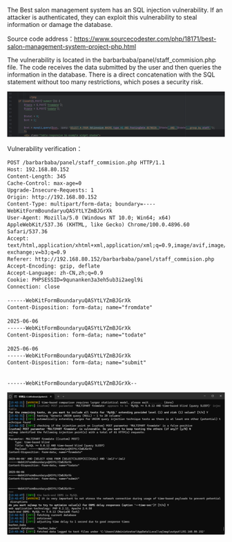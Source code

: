 



The Best salon management system has an SQL injection vulnerability. If an attacker is authenticated, they can exploit this vulnerability to steal information or damage the database.





Source code address：https://www.sourcecodester.com/php/18171/best-salon-management-system-project-php.html



The vulnerability is located in the barbarbaba/panel/staff_commision.php file. The code receives the data submitted by the user and then queries the information in the database. There is a direct concatenation with the SQL statement without too many restrictions, which poses a security risk.

![image-20250621121345435](images/image-20250621121345435.png)





Vulnerability verification：

```
POST /barbarbaba/panel/staff_commision.php HTTP/1.1
Host: 192.168.80.152
Content-Length: 345
Cache-Control: max-age=0
Upgrade-Insecure-Requests: 1
Origin: http://192.168.80.152
Content-Type: multipart/form-data; boundary=----WebKitFormBoundaryuQASYtLYZmBJGrXk
User-Agent: Mozilla/5.0 (Windows NT 10.0; Win64; x64) AppleWebKit/537.36 (KHTML, like Gecko) Chrome/100.0.4896.60 Safari/537.36
Accept: text/html,application/xhtml+xml,application/xml;q=0.9,image/avif,image/webp,image/apng,*/*;q=0.8,application/signed-exchange;v=b3;q=0.9
Referer: http://192.168.80.152/barbarbaba/panel/staff_commision.php
Accept-Encoding: gzip, deflate
Accept-Language: zh-CN,zh;q=0.9
Cookie: PHPSESSID=9qunanken3a3eh5ub3i2aegl9i
Connection: close

------WebKitFormBoundaryuQASYtLYZmBJGrXk
Content-Disposition: form-data; name="fromdate"

2025-06-06
------WebKitFormBoundaryuQASYtLYZmBJGrXk
Content-Disposition: form-data; name="todate"

2025-06-06
------WebKitFormBoundaryuQASYtLYZmBJGrXk
Content-Disposition: form-data; name="submit"


------WebKitFormBoundaryuQASYtLYZmBJGrXk--

```

 ![image-20250621121307699](images/image-20250621121307699.png)




































